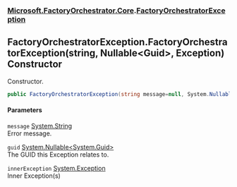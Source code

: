 ### [Microsoft.FactoryOrchestrator.Core](Microsoft_FactoryOrchestrator_Core.md 'Microsoft.FactoryOrchestrator.Core').[FactoryOrchestratorException](Microsoft_FactoryOrchestrator_Core_FactoryOrchestratorException.md 'Microsoft.FactoryOrchestrator.Core.FactoryOrchestratorException')
## FactoryOrchestratorException.FactoryOrchestratorException(string, Nullable&lt;Guid&gt;, Exception) Constructor
Constructor.  
```csharp
public FactoryOrchestratorException(string message=null, System.Nullable<System.Guid> guid=null, System.Exception innerException=null);
```
#### Parameters
<a name='Microsoft_FactoryOrchestrator_Core_FactoryOrchestratorException_FactoryOrchestratorException(string_System_Nullable_System_Guid__System_Exception)_message'></a>
`message` [System.String](https://docs.microsoft.com/en-us/dotnet/api/System.String 'System.String')  
Error message.
  
<a name='Microsoft_FactoryOrchestrator_Core_FactoryOrchestratorException_FactoryOrchestratorException(string_System_Nullable_System_Guid__System_Exception)_guid'></a>
`guid` [System.Nullable&lt;](https://docs.microsoft.com/en-us/dotnet/api/System.Nullable-1 'System.Nullable')[System.Guid](https://docs.microsoft.com/en-us/dotnet/api/System.Guid 'System.Guid')[&gt;](https://docs.microsoft.com/en-us/dotnet/api/System.Nullable-1 'System.Nullable')  
The GUID this Exception relates to.
  
<a name='Microsoft_FactoryOrchestrator_Core_FactoryOrchestratorException_FactoryOrchestratorException(string_System_Nullable_System_Guid__System_Exception)_innerException'></a>
`innerException` [System.Exception](https://docs.microsoft.com/en-us/dotnet/api/System.Exception 'System.Exception')  
Inner Exception(s)
  
